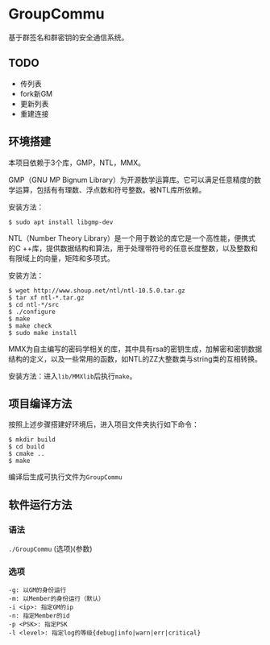 # GroupCommu
基于群签名和群密钥的安全通信系统。

## TODO
- 传列表
- fork新GM
- 更新列表
- 重建连接

## 环境搭建
本项目依赖于3个库，GMP，NTL，MMX。

GMP（GNU MP Bignum Library）为开源数学运算库。它可以满足任意精度的数学运算，包括有有理数、浮点数和符号整数。被NTL库所依赖。

安装方法：
```
$ sudo apt install libgmp-dev
```
NTL（Number Theory Library）是一个用于数论的库它是一个高性能，便携式的C ++库，提供数据结构和算法，用于处理带符号的任意长度整数，以及整数和有限域上的向量，矩阵和多项式。

安装方法：
```
$ wget http://www.shoup.net/ntl/ntl-10.5.0.tar.gz
$ tar xf ntl-*.tar.gz
$ cd ntl-*/src
$ ./configure 
$ make
$ make check
$ sudo make install
```
MMX为自主编写的密码学相关的库，其中具有rsa的密钥生成，加解密和密钥数据结构的定义，以及一些常用的函数，如NTL的ZZ大整数类与string类的互相转换。

安装方法：进入```lib/MMXlib```后执行```make```。

## 项目编译方法

按照上述步骤搭建好环境后，进入项目文件夹执行如下命令：
```
$ mkdir build
$ cd build
$ cmake ..
$ make
```
编译后生成可执行文件为```GroupCommu```

## 软件运行方法
### 语法
```./GroupCommu``` (选项)(参数)
### 选项
```
-g: 以GM的身份运行
-m: 以Member的身份运行（默认）
-i <ip>: 指定GM的ip
-n: 指定Member的id
-p <PSK>: 指定PSK 
-l <level>: 指定log的等级{debug|info|warn|err|critical}
```
